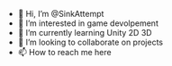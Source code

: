 - 👋 Hi, I’m @SinkAttempt
- 👀 I’m interested in game devolpement
- 🌱 I’m currently learning Unity 2D 3D
- 💞️ I’m looking to collaborate on projects
- 📫 How to reach me here
<!---
SinkAttempt/SinkAttempt is a ✨ special ✨ repository because its `README.md` (this file) appears on your GitHub profile.
You can click the Preview link to take a look at your changes.
--->
